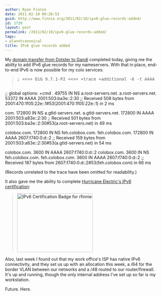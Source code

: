 ```yaml
---
author: Ryan Finnie
date: 2011-02-10 00:20:53
guid: http://www.finnie.org/2011/02/10/ipv6-glue-records-added/
id: 1739
layout: post
permalink: /2011/02/10/ipv6-glue-records-added/
tags:
- planetcanonical
title: IPv6 glue records added
---
```

My [domain transfer from Dotster to Gandi](http://www.finnie.org/2011/02/03/ipv6-in-the-finnie/) completed today, giving me the ability to add IPv6 glue records for my nameservers. With that in place, end-to-end IPv6 is now possible for my colo services:

> <pre>; &lt;&lt;>> DiG 9.7.1-P2 &lt;&lt;>> +trace +additional -6 -t AAAA colobox.com @2001:470:1f05:22e::1
;; global options: +cmd
.			49755	IN	NS	a.root-servers.net.
a.root-servers.net.	53372	IN	AAAA	2001:503:ba3e::2:30
;; Received 508 bytes from 2001:470:1f05:22e::1#53(2001:470:1f05:22e::1) in 2 ms

com.			172800	IN	NS	a.gtld-servers.net.
a.gtld-servers.net.	172800	IN	AAAA	2001:503:a83e::2:30
;; Received 501 bytes from 2001:503:ba3e::2:30#53(a.root-servers.net) in 49 ms

colobox.com.		172800	IN	NS	feh.colobox.com.
feh.colobox.com.	172800	IN	AAAA	2607:f740:0:d::2
;; Received 159 bytes from 2001:503:a83e::2:30#53(a.gtld-servers.net) in 54 ms

colobox.com.		3600	IN	AAAA	2607:f740:0:d::2
colobox.com.		3600	IN	NS	feh.colobox.com.
feh.colobox.com.	3600	IN	AAAA	2607:f740:0:d::2
;; Received 187 bytes from 2607:f740:0:d::2#53(feh.colobox.com) in 66 ms</pre>

(Records unrelated to the trace have been omitted for readability.)

It also gave me the ability to complete [Hurricane Electric's IPv6 certification](http://ipv6.he.net/certification/scoresheet.php?pass_name=rfinnie):

> <a href="http://ipv6.he.net/certification/scoresheet.php?pass_name=rfinnie" target="_blank"><img src="http://ipv6.he.net/certification/create_badge.php?pass_name=rfinnie&badge=2" width=250 height=194 border=0 alt="IPv6 Certification Badge for rfinnie"></img></a>

Also, last week I found out that my work office's ISP has native IPv6 connectivity, and they set us up with an allocation this week, a /64 for the border VLAN between our networks and a /48 routed to our router/firewall. It's up and running, though the only internal address I've set up so far is my workstation.

Future. Here.
